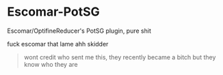 # Escomar-PotSG
Escomar/OptifineReducer's PotSG plugin, pure shit

fuck escomar that lame ahh skidder

> wont credit who sent me this, they recently became a bitch but they know who they are
